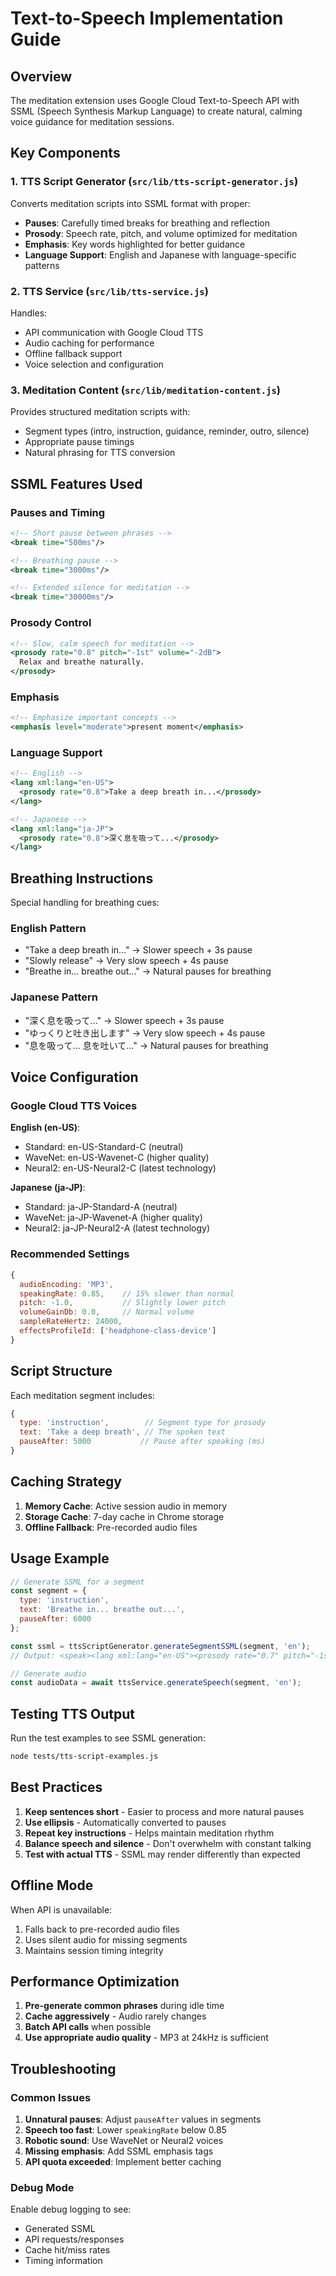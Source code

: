 # Text-to-Speech Implementation Guide

## Overview

The meditation extension uses Google Cloud Text-to-Speech API with SSML (Speech Synthesis Markup Language) to create natural, calming voice guidance for meditation sessions.

## Key Components

### 1. TTS Script Generator (`src/lib/tts-script-generator.js`)

Converts meditation scripts into SSML format with proper:
- **Pauses**: Carefully timed breaks for breathing and reflection
- **Prosody**: Speech rate, pitch, and volume optimized for meditation
- **Emphasis**: Key words highlighted for better guidance
- **Language Support**: English and Japanese with language-specific patterns

### 2. TTS Service (`src/lib/tts-service.js`)

Handles:
- API communication with Google Cloud TTS
- Audio caching for performance
- Offline fallback support
- Voice selection and configuration

### 3. Meditation Content (`src/lib/meditation-content.js`)

Provides structured meditation scripts with:
- Segment types (intro, instruction, guidance, reminder, outro, silence)
- Appropriate pause timings
- Natural phrasing for TTS conversion

## SSML Features Used

### Pauses and Timing

```xml
<!-- Short pause between phrases -->
<break time="500ms"/>

<!-- Breathing pause -->
<break time="3000ms"/>

<!-- Extended silence for meditation -->
<break time="30000ms"/>
```

### Prosody Control

```xml
<!-- Slow, calm speech for meditation -->
<prosody rate="0.8" pitch="-1st" volume="-2dB">
  Relax and breathe naturally.
</prosody>
```

### Emphasis

```xml
<!-- Emphasize important concepts -->
<emphasis level="moderate">present moment</emphasis>
```

### Language Support

```xml
<!-- English -->
<lang xml:lang="en-US">
  <prosody rate="0.8">Take a deep breath in...</prosody>
</lang>

<!-- Japanese -->
<lang xml:lang="ja-JP">
  <prosody rate="0.8">深く息を吸って...</prosody>
</lang>
```

## Breathing Instructions

Special handling for breathing cues:

### English Pattern
- "Take a deep breath in..." → Slower speech + 3s pause
- "Slowly release" → Very slow speech + 4s pause
- "Breathe in... breathe out..." → Natural pauses for breathing

### Japanese Pattern
- "深く息を吸って..." → Slower speech + 3s pause
- "ゆっくりと吐き出します" → Very slow speech + 4s pause
- "息を吸って... 息を吐いて..." → Natural pauses for breathing

## Voice Configuration

### Google Cloud TTS Voices

**English (en-US)**:
- Standard: en-US-Standard-C (neutral)
- WaveNet: en-US-Wavenet-C (higher quality)
- Neural2: en-US-Neural2-C (latest technology)

**Japanese (ja-JP)**:
- Standard: ja-JP-Standard-A (neutral)
- WaveNet: ja-JP-Wavenet-A (higher quality)
- Neural2: ja-JP-Neural2-A (latest technology)

### Recommended Settings

```javascript
{
  audioEncoding: 'MP3',
  speakingRate: 0.85,    // 15% slower than normal
  pitch: -1.0,           // Slightly lower pitch
  volumeGainDb: 0.0,     // Normal volume
  sampleRateHertz: 24000,
  effectsProfileId: ['headphone-class-device']
}
```

## Script Structure

Each meditation segment includes:

```javascript
{
  type: 'instruction',        // Segment type for prosody
  text: 'Take a deep breath', // The spoken text
  pauseAfter: 5000           // Pause after speaking (ms)
}
```

## Caching Strategy

1. **Memory Cache**: Active session audio in memory
2. **Storage Cache**: 7-day cache in Chrome storage
3. **Offline Fallback**: Pre-recorded audio files

## Usage Example

```javascript
// Generate SSML for a segment
const segment = {
  type: 'instruction',
  text: 'Breathe in... breathe out...',
  pauseAfter: 6000
};

const ssml = ttsScriptGenerator.generateSegmentSSML(segment, 'en');
// Output: <speak><lang xml:lang="en-US"><prosody rate="0.7" pitch="-1st" volume="0dB">Breathe in<break time="3000ms"/> breathe out<break time="4000ms"/></prosody></lang><break time="6000ms"/></speak>

// Generate audio
const audioData = await ttsService.generateSpeech(segment, 'en');
```

## Testing TTS Output

Run the test examples to see SSML generation:

```bash
node tests/tts-script-examples.js
```

## Best Practices

1. **Keep sentences short** - Easier to process and more natural pauses
2. **Use ellipsis** - Automatically converted to pauses
3. **Repeat key instructions** - Helps maintain meditation rhythm
4. **Balance speech and silence** - Don't overwhelm with constant talking
5. **Test with actual TTS** - SSML may render differently than expected

## Offline Mode

When API is unavailable:
1. Falls back to pre-recorded audio files
2. Uses silent audio for missing segments
3. Maintains session timing integrity

## Performance Optimization

1. **Pre-generate common phrases** during idle time
2. **Cache aggressively** - Audio rarely changes
3. **Batch API calls** when possible
4. **Use appropriate audio quality** - MP3 at 24kHz is sufficient

## Troubleshooting

### Common Issues

1. **Unnatural pauses**: Adjust `pauseAfter` values in segments
2. **Speech too fast**: Lower `speakingRate` below 0.85
3. **Robotic sound**: Use WaveNet or Neural2 voices
4. **Missing emphasis**: Add SSML emphasis tags
5. **API quota exceeded**: Implement better caching

### Debug Mode

Enable debug logging to see:
- Generated SSML
- API requests/responses
- Cache hit/miss rates
- Timing information